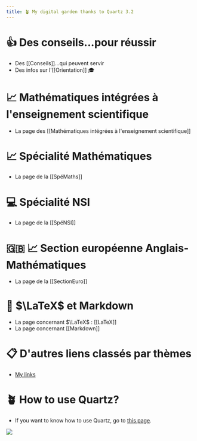 ```yaml
---
title: 🪴 My digital garden thanks to Quartz 3.2
---
```


# 👍 Des conseils...pour réussir 
- Des [[Conseils]]...qui peuvent servir
- Des infos sur l'[[Orientation]] 🎓

# 📈 Mathématiques intégrées à l'enseignement scientifique
- La page des [[Mathématiques intégrées à l'enseignement scientifique]]

# 📈 Spécialité Mathématiques 
- La page de la [[SpéMaths]]

# 💻 Spécialité NSI
- La page de la [[SpéNSI]]

# 🇬‍🇧 📈 Section européenne Anglais-Mathématiques
- La page de la [[SectionEuro]]


# 🔆 $\LaTeX$ et Markdown

- La page concernant $\LaTeX$ : [[LaTeX]]
- La page concernant [[Markdown]]


#  📋 D'autres liens classés par thèmes
- [My links](My%20links.md)


# 🪴 How to use Quartz?
- If you want to know how to use Quartz, go to [this page](index_depart.md).


![](https://www.pearltrees.com/s/file/view/274150552/)